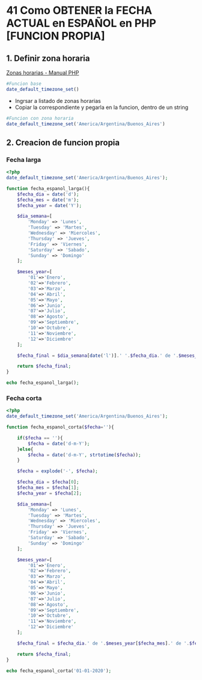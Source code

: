 # 41 Como OBTENER la FECHA ACTUAL en ESPAÑOL en PHP [FUNCION PROPIA]
## 1. Definir zona horaria

[Zonas horarias - Manual PHP](https://www.php.net/manual/es/function.date-default-timezone-set.php)

```php
#Funcion base
date_default_timezone_set()
```
* Ingrsar a listado de zonas horarias
* Copiar la correspondiente y pegarla en la funcion, dentro de un string

```php
#Funcion con zona horaria
date_default_timezone_set('America/Argentina/Buenos_Aires')
```

## 2. Creacion de funcion propia
### Fecha larga
```php
<?php
date_default_timezone_set('America/Argentina/Buenos_Aires');

function fecha_espanol_larga(){
    $fecha_dia = date('d');
    $fecha_mes = date('m');
    $fecha_year = date('Y');

    $dia_semana=[
        'Monday' => 'Lunes',
        'Tuesday' => 'Martes',
        'Wednesday' => 'Miercoles',
        'Thursday' => 'Jueves', 
        'Friday' => 'Viernes',
        'Saturday' => 'Sabado',
        'Sunday' => 'Domingo'
    ];

    $meses_year=[
        '01'=>'Enero',
        '02'=>'Febrero',
        '03'=>'Marzo',
        '04'=>'Abril',
        '05'=>'Mayo',
        '06'=>'Junio',
        '07'=>'Julio',
        '08'=>'Agosto',
        '09'=>'Septiembre',
        '10'=>'Octubre',
        '11'=>'Noviembre',
        '12'=>'Diciembre'
    ];

    $fecha_final = $dia_semana[date('l')].' '.$fecha_dia.' de '.$meses_year[$fecha_mes].' de '.$fecha_year;

    return $fecha_final;
}

echo fecha_espanol_larga();
```

### Fecha corta
```php
<?php
date_default_timezone_set('America/Argentina/Buenos_Aires');

function fecha_espanol_corta($fecha=''){

    if($fecha == ''){
        $fecha = date('d-m-Y');
    }else{
        $fecha = date('d-m-Y', strtotime($fecha));
    }

    $fecha = explode('-', $fecha);

    $fecha_dia = $fecha[0];
    $fecha_mes = $fecha[1];
    $fecha_year = $fecha[2];

    $dia_semana=[
        'Monday' => 'Lunes',
        'Tuesday' => 'Martes',
        'Wednesday' => 'Miercoles',
        'Thursday' => 'Jueves', 
        'Friday' => 'Viernes',
        'Saturday' => 'Sabado',
        'Sunday' => 'Domingo'
    ];

    $meses_year=[
        '01'=>'Enero',
        '02'=>'Febrero',
        '03'=>'Marzo',
        '04'=>'Abril',
        '05'=>'Mayo',
        '06'=>'Junio',
        '07'=>'Julio',
        '08'=>'Agosto',
        '09'=>'Septiembre',
        '10'=>'Octubre',
        '11'=>'Noviembre',
        '12'=>'Diciembre'
    ];

    $fecha_final = $fecha_dia.' de '.$meses_year[$fecha_mes].' de '.$fecha_year;

    return $fecha_final;
}

echo fecha_espanol_corta('01-01-2020');
```